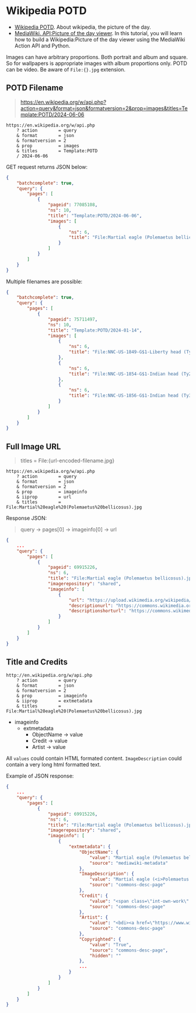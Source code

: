 # Wikipedia POTD

- [Wikipedia POTD](https://en.wikipedia.org/wiki/Wikipedia:Picture_of_the_day). About wikipedia, the picture of the day.
- [MediaWiki. API:Picture of the day viewer](https://www.mediawiki.org/wiki/API:Picture_of_the_day_viewer). In this tutorial, you will learn how to build a Wikipedia:Picture of the day viewer using the MediaWiki Action API and Python.

Images can have arbitrary proportions. Both portrait and album and square. So for wallpapers is appropriate images with album proportions only. POTD can be video. Be aware of `File:{}.jpg` extension.

## POTD Filename

> https://en.wikipedia.org/w/api.php?action=query&format=json&formatversion=2&prop=images&titles=Template:POTD/2024-06-06

```text
https://en.wikipedia.org/w/api.php
    ? action        = query
    & format        = json
    & formatversion = 2
    & prop          = images
    & titles        = Template:POTD
    / 2024-06-06
```

GET request returns JSON below:

```json
{
    "batchcomplete": true,
    "query": {
        "pages": [
            {
                "pageid": 77085108,
                "ns": 10,
                "title": "Template:POTD/2024-06-06",
                "images": [
                    {
                        "ns": 6,
                        "title": "File:Martial eagle (Polemaetus bellicosus).jpg"
                    }
                ]
            }
        ]
    }
}
```

Multiple filenames are possible:

```json
{
    "batchcomplete": true,
    "query": {
        "pages": [
            {
                "pageid": 75711497,
                "ns": 10,
                "title": "Template:POTD/2024-01-14",
                "images": [
                    {
                        "ns": 6,
                        "title": "File:NNC-US-1849-G$1-Liberty head (Ty1).jpg"
                    },
                    {
                        "ns": 6,
                        "title": "File:NNC-US-1854-G$1-Indian head (Ty2).jpg"
                    },
                    {
                        "ns": 6,
                        "title": "File:NNC-US-1856-G$1-Indian head (Ty3).jpg"
                    }
                ]
            }
        ]
    }
}
```

## Full Image URL

> titles = File:{url-encoded-filename.jpg}

```text
https://en.wikipedia.org/w/api.php
    ? action        = query
    & format        = json
    & formatversion = 2
    & prop          = imageinfo
    & iiprop        = url
    & titles        = File:Martial%20eagle%20(Polemaetus%20bellicosus).jpg
```

Response JSON:

> query → pages[0] → imageinfo[0] → url

```json
{
    ...
    "query": {
        "pages": [
            {
                "pageid": 69915226,
                "ns": 6,
                "title": "File:Martial eagle (Polemaetus bellicosus).jpg",
                "imagerepository": "shared",
                "imageinfo": [
                    {
                        "url": "https://upload.wikimedia.org/wikipedia/commons/6/61/Martial_eagle_%28Polemaetus_bellicosus%29.jpg",
                        "descriptionurl": "https://commons.wikimedia.org/wiki/File:Martial_eagle_(Polemaetus_bellicosus).jpg",
                        "descriptionshorturl": "https://commons.wikimedia.org/w/index.php?curid=67819541"
                    }
                ]
            }
        ]
    }
}
```

## Title and Credits

```text
http://en.wikipedia.org/w/api.php
    ? action        = query
    & format        = json
    & formatversion = 2
    & prop          = imageinfo
    & iiprop        = extmetadata
    & titles        = File:Martial%20eagle%20(Polemaetus%20bellicosus).jpg
```

- imageinfo
    - extmetadata
        - ObjectName → value
        - Credit → value
        - Artist → value

All `values` could contain HTML formated content. `ImageDescription` could contain a very long html formatted text.

Example of JSON response:

```json
{
    ...
    "query": {
        "pages": [
            {
                "pageid": 69915226,
                "ns": 6,
                "title": "File:Martial eagle (Polemaetus bellicosus).jpg",
                "imagerepository": "shared",
                "imageinfo": [
                    {
                        "extmetadata": {
                            "ObjectName": {
                                "value": "Martial eagle (Polemaetus bellicosus)",
                                "source": "mediawiki-metadata"
                            },
                            "ImageDescription": {
                                "value": "Martial eagle (<i>Polemaetus bellicosus</i>), Matetsi Safari Area, Zimbabwe",
                                "source": "commons-desc-page"
                            },
                            "Credit": {
                                "value": "<span class=\"int-own-work\" lang=\"en\">Own work</span>, from <a rel=\"nofollow\" class=\"external text\" href=\"https://www.sharpphotography.co.uk/\">Sharp Photography, sharpphotography.co.uk</a>",
                                "source": "commons-desc-page"
                            },
                            "Artist": {
                                "value": "<bdi><a href=\"https://www.wikidata.org/wiki/Q54800218\" class=\"extiw\" title=\"d:Q54800218\"><span title=\"Scottish wildlife photographer\">Charles J. Sharp</span></a>\n</bdi>",
                                "source": "commons-desc-page"
                            },
                            "Copyrighted": {
                                "value": "True",
                                "source": "commons-desc-page",
                                "hidden": ""
                            },
                            ...
                        }
                    }
                ]
            }
        ]
    }
}
```
